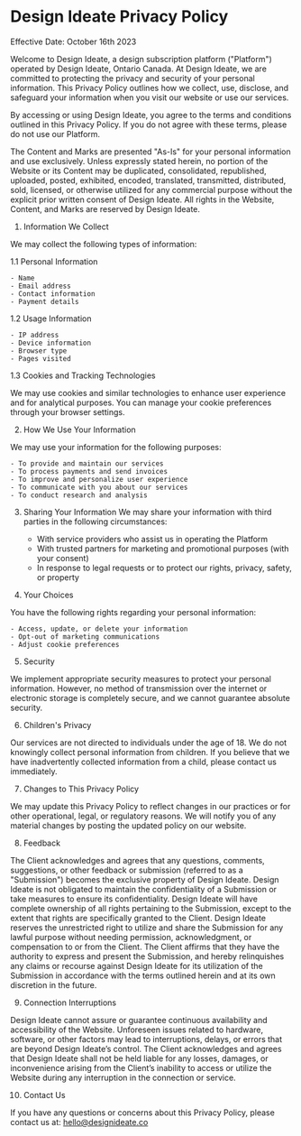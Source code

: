 # Design Ideate Privacy Policy

Effective Date: October 16th 2023

Welcome to Design Ideate, a design subscription platform ("Platform") operated by Design Ideate, Ontario Canada. At Design Ideate, we are committed to protecting the privacy and security of your personal information. This Privacy Policy outlines how we collect, use, disclose, and safeguard your information when you visit our website or use our services.

By accessing or using Design Ideate, you agree to the terms and conditions outlined in this Privacy Policy. If you do not agree with these terms, please do not use our Platform.

The Content and Marks are presented "As-Is" for your personal information and use exclusively. Unless expressly stated herein, no portion of the Website or its Content may be duplicated, consolidated, republished, uploaded, posted, exhibited, encoded, translated, transmitted, distributed, sold, licensed, or otherwise utilized for any commercial purpose without the explicit prior written consent of Design Ideate. All rights in the Website, Content, and Marks are reserved by Design Ideate.

1. Information We Collect

We may collect the following types of information:

1.1 Personal Information

    - Name
    - Email address
    - Contact information
    - Payment details

1.2 Usage Information

    - IP address
    - Device information
    - Browser type
    - Pages visited

1.3 Cookies and Tracking Technologies

We may use cookies and similar technologies to enhance user experience and for analytical purposes. You can manage your cookie preferences through your browser settings.

2. How We Use Your Information

We may use your information for the following purposes:

    - To provide and maintain our services
    - To process payments and send invoices
    - To improve and personalize user experience
    - To communicate with you about our services
    - To conduct research and analysis

3. Sharing Your Information
We may share your information with third parties in the following circumstances:

    - With service providers who assist us in operating the Platform
    - With trusted partners for marketing and promotional purposes (with your consent)
    - In response to legal requests or to protect our rights, privacy, safety, or property

4. Your Choices

You have the following rights regarding your personal information:

    - Access, update, or delete your information
    - Opt-out of marketing communications
    - Adjust cookie preferences
5. Security

We implement appropriate security measures to protect your personal information. However, no method of transmission over the internet or electronic storage is completely secure, and we cannot guarantee absolute security.

6. Children's Privacy

Our services are not directed to individuals under the age of 18. We do not knowingly collect personal information from children. If you believe that we have inadvertently collected information from a child, please contact us immediately.

7. Changes to This Privacy Policy

We may update this Privacy Policy to reflect changes in our practices or for other operational, legal, or regulatory reasons. We will notify you of any material changes by posting the updated policy on our website.

8. Feedback

The Client acknowledges and agrees that any questions, comments, suggestions, or other feedback or submission (referred to as a "Submission") becomes the exclusive property of Design Ideate. Design Ideate is not obligated to maintain the confidentiality of a Submission or take measures to ensure its confidentiality. Design Ideate will have complete ownership of all rights pertaining to the Submission, except to the extent that rights are specifically granted to the Client. Design Ideate reserves the unrestricted right to utilize and share the Submission for any lawful purpose without needing permission, acknowledgment, or compensation to or from the Client. The Client affirms that they have the authority to express and present the Submission, and hereby relinquishes any claims or recourse against Design Ideate for its utilization of the Submission in accordance with the terms outlined herein and at its own discretion in the future.

9. Connection Interruptions

Design Ideate cannot assure or guarantee continuous availability and accessibility of the Website. Unforeseen issues related to hardware, software, or other factors may lead to interruptions, delays, or errors that are beyond Design Ideate’s control. The Client acknowledges and agrees that Design Ideate shall not be held liable for any losses, damages, or inconvenience arising from the Client’s inability to access or utilize the Website during any interruption in the connection or service.

10. Contact Us

If you have any questions or concerns about this Privacy Policy, please contact us at:
<hello@designideate.co>
